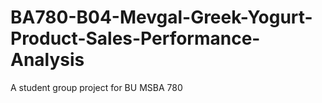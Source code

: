 # BA780-B04-Mevgal-Greek-Yogurt-Product-Sales-Performance-Analysis
A student  group project for BU MSBA 780
